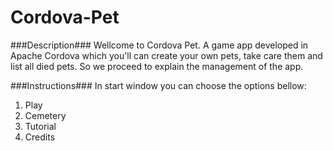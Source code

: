 Cordova-Pet
===========

###Description###
Wellcome to Cordova Pet. A game app developed in Apache Cordova which you'll can create your own pets, take care them and list all died pets. So we proceed to explain the management of the app.

###Instructions###
In start window you can choose the options bellow:
1. Play
2. Cemetery
3. Tutorial
4. Credits

